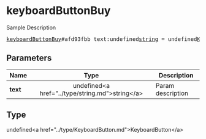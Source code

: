 # keyboardButtonBuy

Sample Description

<pre>
<a href="../constructor/keyboardButtonBuy.md">keyboardButtonBuy</a>#afd93fbb text:undefined<a href="../type/string.md">string</a> = undefined<a href="../type/KeyboardButton.md">KeyboardButton</a>;
</pre>

## Parameters

| Name | Type | Description |
|------|:----:|-------------|
| **text** | undefined&lt;a href=&#34;../type/string.md&#34;&gt;string&lt;/a&gt; | Param description |

## Type

undefined&lt;a href=&#34;../type/KeyboardButton.md&#34;&gt;KeyboardButton&lt;/a&gt;

